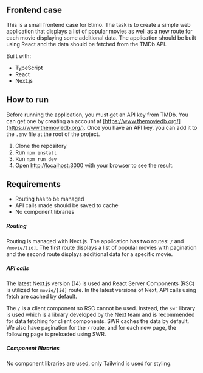 ## Frontend case

This is a small frontend case for Etimo. The task is to create a simple web application that displays a list of popular movies as well as a new route for each movie displaying some additional data. The application should be built using React and the data should be fetched from the TMDb API.

Built with:

- TypeScript
- React
- Next.js

## How to run

Before running the application, you must get an API key from TMDb. You can get one by creating an account at [https://www.themoviedb.org/](https://www.themoviedb.org/). Once you have an API key, you can add it to the `.env` file at the root of the project.

1. Clone the repository
2. Run `npm install`
3. Run `npm run dev`
4. Open [http://localhost:3000](http://localhost:3000) with your browser to see the result.

## Requirements

- Routing has to be managed
- API calls made should be saved to cache
- No component libraries

##### Routing

Routing is managed with Next.js. The application has two routes: `/` and `/movie/[id]`. The first route displays a list of popular movies with pagination and the second route displays additional data for a specific movie.

##### API calls

The latest Next.js version (14) is used and React Server Components (RSC) is utilized for `movie/[id]` route. In the latest versions of Next, API calls using fetch are cached by default.

The `/` is a client component so RSC cannot be used. Instead, the `swr` library is used which is a library developed by the Next team and is recommended for data fetching for client components. SWR caches the data by default. We also have pagination for the `/` route, and for each new page, the following page is preloaded using SWR.

##### Component libraries

No component libraries are used, only Tailwind is used for styling.
